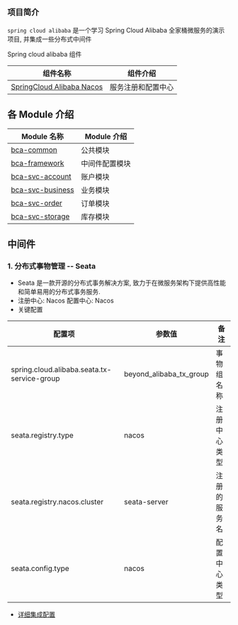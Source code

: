 ## **`项目简介`**
`spring cloud alibaba` 是一个学习 Spring Cloud Alibaba 全家桶微服务的演示项目, 并集成一些分布式中间件

Spring cloud alibaba 组件

| 组件名称                                                          | 组件介绍                           |
| --------------------------------------------------------------  | --------------------------------- |
| [SpringCloud Alibaba Nacos](https://github.com/alibaba/nacos/)  | 服务注册和配置中心                    |

## 各 Module 介绍

| Module 名称                               | Module 介绍                           |
| ---------------------------------------- | ------------------------------------ |
| [bca-common](./bca-common)               | 公共模块                               |
| [bca-framework](./bca-framework)         | 中间件配置模块                          |
| [bca-svc-account](./bca-svc-account)     | 账户模块                               |
| [bca-svc-business](./bca-svc-business)   | 业务模块                               |
| [bca-svc-order](./bca-svc-order)         | 订单模块                               |
| [bca-svc-storage](./bca-svc-storage)     | 库存模块                               |

## 中间件
### 1. 分布式事物管理 -- Seata
* Seata 是一款开源的分布式事务解决方案, 致力于在微服务架构下提供高性能和简单易用的分布式事务服务.
* 注册中心: Nacos 配置中心: Nacos
* 关键配置

| 配置项                                       | 参数值                      | 备注                |
| --------------------------------------------| ---------------------------|--------------------|
| spring.cloud.alibaba.seata.tx-service-group | beyond_alibaba_tx_group    | 事物组名称           |
| seata.registry.type                         | nacos                      | 注册中心类型         |
| seata.registry.nacos.cluster                | seata-server               | 注册的服务名          |
| seata.config.type                           | nacos                      | 配置中心类型          |

* [详细集成配置](./readme/README-SEATA.md)
